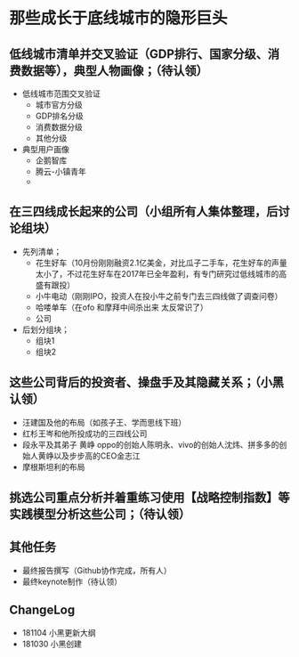 # 那些成长于底线城市的隐形巨头



## 低线城市清单并交叉验证（GDP排行、国家分级、消费数据等），典型人物画像；（待认领）

- 低线城市范围交叉验证
	- 城市官方分级
	- GDP排名分级
	- 消费数据分级
	- 其他分级
- 典型用户画像
	- 企鹅智库
	- 腾云-小镇青年
	- 

## 在三四线成长起来的公司（小组所有人集体整理，后讨论组块）

- 先列清单；
	- 花生好车（10月份刚刚融资2.1亿美金，对比瓜子二手车，花生好车的声量太小了，不过花生好车在2017年已全年盈利，有专门研究过低线城市的高盛有跟投）
	- 小牛电动（刚刚IPO，投资人在投小牛之前专门去三四线做了调查问卷）
	- 哈喽单车（在ofo 和摩拜中间杀出来 太反常识了）
	- 公司
- 后划分组块；
	- 组块1
	- 组块2

## 这些公司背后的投资者、操盘手及其隐藏关系；（小黑认领）

- 汪建国及他的布局（如孩子王、学而思线下班）
- 红杉王岑和他所投成功的三四线公司
- 段永平及其弟子 黄峥 oppo的创始人陈明永、vivo的创始人沈炜、拼多多的创始人黄峥以及步步高的CEO金志江
- 摩根斯坦利的布局

## 挑选公司重点分析并着重练习使用【战略控制指数】等实践模型分析这些公司；（待认领）




## 其他任务

- 最终报告撰写（Github协作完成，所有人）
- 最终keynote制作（待认领）


## ChangeLog

- 181104 小黑更新大纲
- 181030 小黑创建
